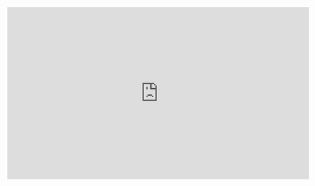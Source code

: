 <iframe width="700" height="400" src="http://127.0.0.1:5000/dataset/income-poverty-evolution-by-city-2007-2021/resource/0e9f8f9e-c8dc-4941-b377-3cdcb63a339c/view/cf09dfff-a692-4bff-b981-25f6ca11b89d" frameBorder="0"></iframe>
